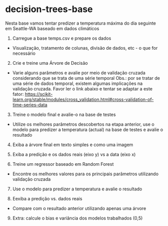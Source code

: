 # decision-trees-base
Nesta base vamos tentar predizer a temperatura máxima do dia seguinte em Seattle-WA baseado em dados climáticos

1. Carregue a base temps.csv e prepare os dados
- Visualização, tratamento de colunas, divisão de dados, etc - o que for necessário

2. Crie e treine uma Árvore de Decisão
- Varie alguns parâmetros e avalie por meio de validação cruzada considerando que se trata de uma série temporal
Obs.: por se tratar de uma série de dados temporal, existem algumas implicações na validação cruzada.
Favor ler o link abaixo e tentar se adaptar a este fator:
https://scikit-learn.org/stable/modules/cross_validation.html#cross-validation-of-time-series-data

3. Treine o modelo final e avalie-o na base de testes
- Utilize os melhores parâmetros descobertos na etapa anterior, use o modelo para predizer a temperatura (actual) na base de testes e avalie o resultado

4. Exiba a árvore final em texto simples e como uma imagem

5. Exiba a predição e os dados reais (eixo y) vs a data (eixo x)

6. Treine um regressor baseado em Random Forest
- Encontre os melhores valores para os principais parâmetros utilizando validação cruzada

7. Use o modelo para predizer a temperatura e avalie o resultado

8. Eexiba a predição vs. dados reais
- Compare com o resultado anterior utilizando apenas uma árvore

9. Extra: calcule o bias e variância dos modelos trabalhados (0,5)
